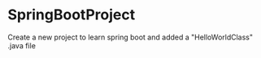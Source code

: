 # SpringBootProject
Create a new project to learn spring boot and added a "HelloWorldClass" .java file
